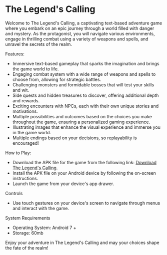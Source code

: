 # **The Legend's Calling**

Welcome to The Legend's Calling, a captivating text-based adventure game where you embark on an epic journey through a world filled with danger and mystery. As the protagonist, you will navigate various environments, engage in thrilling combat using a variety of weapons and spells, and unravel the secrets of the realm.

Features:
- Immersive text-based gameplay that sparks the imagination and brings the game world to life.
- Engaging combat system with a wide range of weapons and spells to choose from, allowing for strategic battles.
- Challenging monsters and formidable bosses that will test your skills and wit.
- Side quests and hidden treasures to discover, offering additional depth and rewards.
- Exciting encounters with NPCs, each with their own unique stories and motivations.
- Multiple possibilities and outcomes based on the choices you make throughout the game, ensuring a personalized gaming experience.
- Illustrating images that enhance the visual experience and immerse you in the game world.
- Multiple endings based on your decisions, so replayability is encouraged!

How to Play:
- Download the APK file for the game from the following link: [Download The Legend's Calling]([https://www.google.com](https://drive.google.com/file/d/1VnId3KeVzvFI4GZd-rOh8z836Jyx3JZ_/view?usp=sharing)).
- Install the APK file on your Android device by following the on-screen instructions.
- Launch the game from your device's app drawer.

Controls
- Use touch gestures on your device's screen to navigate through menus and interact with the game.
  
System Requirements
- Operating System: Android 7 +
- Storage: 60mb

Enjoy your adventure in The Legend's Calling and may your choices shape the fate of the realm!
